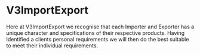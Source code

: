 # V3ImportExport
Here at V3ImportExport we recognise that each Importer and Exporter has a unique character and specifications of their respective products. Having Identified a clients personal requirements we will then do the best suitable to meet their individual requirements.
